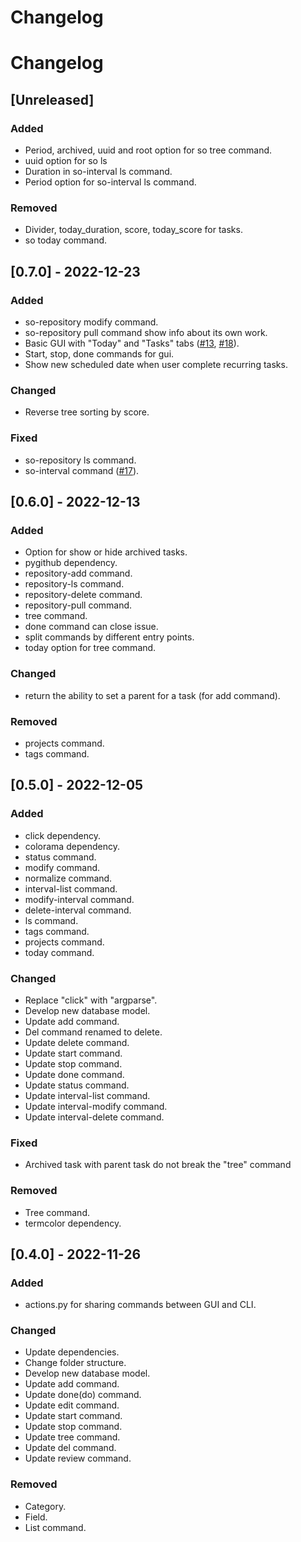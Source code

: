 # Changelog

# Changelog

## [Unreleased]

### Added

- Period, archived, uuid and root option for so tree command.
- uuid option for so ls
- Duration in so-interval ls command.
- Period option for so-interval ls command.
### Removed

- Divider, today_duration, score, today_score for tasks.
- so today command.

## [0.7.0] - 2022-12-23

### Added

- so-repository modify command.
- so-repository pull command show info about its own work.
- Basic GUI with "Today" and "Tasks" tabs ([#13](https://github.com/nikohonu/shiki-organizer/issues/13), [#18](https://github.com/nikohonu/shiki-organizer/issues/18)).
- Start, stop, done commands for gui.
- Show new scheduled date when user complete recurring tasks.

### Changed

- Reverse tree sorting by score.

### Fixed

- so-repository ls command.
- so-interval command ([#17](https://github.com/nikohonu/shiki-organizer/issues/17)).

## [0.6.0] - 2022-12-13

### Added

- Option for show or hide archived tasks.
- pygithub dependency.
- repository-add command.
- repository-ls command.
- repository-delete command.
- repository-pull command.
- tree command.
- done command can close issue.
- split commands by different entry points.
- today option for tree command.

### Changed

- return the ability to set a parent for a task (for add command).

### Removed

- projects command.
- tags command.

## [0.5.0] - 2022-12-05

### Added

- click dependency.
- colorama dependency.
- status command.
- modify command.
- normalize command.
- interval-list command.
- modify-interval command.
- delete-interval command.
- ls command.
- tags command.
- projects command.
- today command.

### Changed

- Replace "click" with "argparse".
- Develop new database model.
- Update add command.
- Del command renamed to delete.
- Update delete command.
- Update start command.
- Update stop command.
- Update done command.
- Update status command.
- Update interval-list command.
- Update interval-modify command.
- Update interval-delete command.

### Fixed

- Archived task with parent task do not break the "tree" command

### Removed

- Tree command.
- termcolor dependency.

## [0.4.0] - 2022-11-26

### Added

- actions.py for sharing commands between GUI and CLI.

### Changed

- Update dependencies.
- Change folder structure.
- Develop new database model.
- Update add command.
- Update done(do) command.
- Update edit command.
- Update start command.
- Update stop command.
- Update tree command.
- Update del command.
- Update review command.

### Removed

- Category.
- Field.
- List command.
